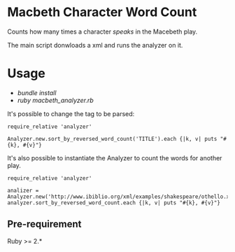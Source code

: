 # Macbeth Character Word Count

Counts how many times a character *speaks* in the Macebeth play.

The main script donwloads a xml and runs the analyzer on it.

# Usage
* *bundle install*
* *ruby macbeth_analyzer.rb*

It's possible to change the tag to be parsed:
```
require_relative 'analyzer'

Analyzer.new.sort_by_reversed_word_count('TITLE').each {|k, v| puts "#{k}, #{v}"}
```

It's also possible to instantiate the Analyzer to count the words for another play.
```
require_relative 'analyzer'

analizer = Analyzer.new('http://www.ibiblio.org/xml/examples/shakespeare/othello.xml')
analyzer.sort_by_reversed_word_count.each {|k, v| puts "#{k}, #{v}"}
```
## Pre-requirement
Ruby >= 2.*
